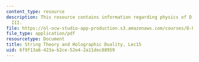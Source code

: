 ```yaml
---
content_type: resource
description: This resource contains information regarding physics of D-branes, Part
  III.
file: https://ol-ocw-studio-app-production.s3.amazonaws.com/courses/8-821-string-theory-and-holographic-duality-fall-2014/6f9f13a6423ab2ce52e42a11dec88959_MIT8_821S15_Lec15.pdf
file_type: application/pdf
resourcetype: Document
title: String Theory and Holographic Duality, Lec15
uid: 6f9f13a6-423a-b2ce-52e4-2a11dec88959
---
```

